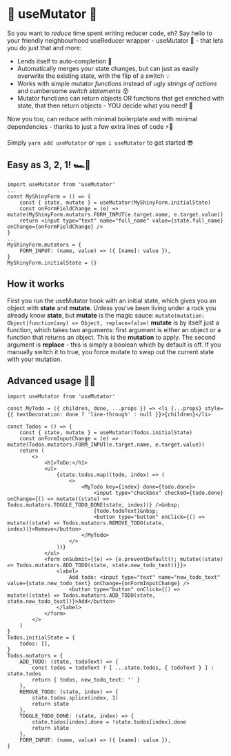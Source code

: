 # 🧬 useMutator 🧬
So you want to _reduce_ time spent writing reducer code, eh?
Say hello to your friendly neighbourhood useReducer wrapper - useMutator 🦸 - that lets you do just that and more:

- Lends itself to auto-completion 🤖 
- Automatically merges your state changes, but can just as easily overwrite the existing state, with the flip of a switch 💡
- Works with simple mutator _functions_ instead of ugly _strings of actions_ and cumbersome _switch statements_ 😵
- Mutator functions can return objects OR functions that get enriched with state, that then return objects - YOU decide what you need! 🎯

Now you too, can reduce with minimal boilerplate and with minimal dependencies - thanks to just a few extra lines of code ⚡🎉

Simply ```yarn add useMutator``` or ```npm i useMutator``` to get started 😎

## Easy as 3, 2, 1! 🏎️💨 ###

```
import useMutator from 'useMutator'
...
const MyShinyForm = () => {
    const { state, mutate } = useMutator(MyShinyForm.initialState)
    const onFormFieldChange = (e) => mutate(MyShinyForm.mutators.FORM_INPUT(e.target.name, e.target.value))
    return <input type="text" name="full_name" value={state.full_name} onChange={onFormFieldChange} />
}
...
MyShinyForm.mutators = {
    FORM_INPUT: (name, value) => ({ [name]: value }),
}
MyShinyForm.initialState = {}
```

## How it works
First you run the useMutator hook with an initial state, which gives you an object with __state__ and __mutate__. Unless you've been living under a rock you already know __state__, but __mutate__ is the magic sauce:
`mutate(mutation: Object|function(any) => Object, replace=false)`
__mutate__ is by itself just a function, which takes two arguments: first argument is either an object or a function that returns an object. This is the __mutation__ to apply. The second argument is __replace__ - this is simply a boolean which by default is off. If you manually switch it to true, you force mutate to swap out the current state with your mutation.

## Advanced usage 🧠✨ ##
```
import useMutator from 'useMutator'

const MyTodo = ({ children, done, ...props }) => <li {...props} style={{ textDecoration: done ? 'line-through' : null }}>{children}</li>

const Todos = () => {
    const { state, mutate } = useMutator(Todos.initialState)
    const onFormInputChange = (e) => mutate(Todos.mutators.FORM_INPUT(e.target.name, e.target.value))
    return (
        <>
            <h1>ToDo:</h1>
            <ul>
                {state.todos.map((todo, index) => (
                    <>
                        <MyTodo key={index} done={todo.done}>
                            <input type="checkbox" checked={todo.done} onChange={() => mutate((state) => Todos.mutators.TOGGLE_TODO_DONE(state, index))} />&nbsp;
                            {todo.todoText}&nbsp;
                            <button type="button" onClick={() => mutate((state) => Todos.mutators.REMOVE_TODO(state, index))}>Remove</button>
                        </MyTodo>
                    </>
                ))}
            </ul>
            <form onSubmit={(e) => {e.preventDefault(); mutate((state) => Todos.mutators.ADD_TODO(state, state.new_todo_text))}}>
                <label>
                    Add todo: <input type="text" name="new_todo_text" value={state.new_todo_text} onChange={onFormInputChange} />
                    <button type="button" onClick={() => mutate((state) => Todos.mutators.ADD_TODO(state, state.new_todo_text))}>Add</button>
                </label>
            </form>
        </>
    )
}
Todos.initialState = {
    todos: [],
}
Todos.mutators = {
    ADD_TODO: (state, todoText) => {
        const todos = todoText ? [ ...state.todos, { todoText } ] : state.todos
        return { todos, new_todo_text: '' }
    },
    REMOVE_TODO: (state, index) => {
        state.todos.splice(index, 1)
        return state
    },
    TOGGLE_TODO_DONE: (state, index) => {
        state.todos[index].done = !state.todos[index].done
        return state
    },
    FORM_INPUT: (name, value) => ({ [name]: value }),
}
```